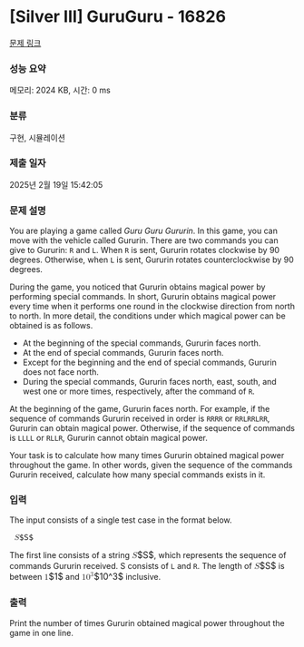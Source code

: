 # [Silver III] GuruGuru - 16826 

[문제 링크](https://www.acmicpc.net/problem/16826) 

### 성능 요약

메모리: 2024 KB, 시간: 0 ms

### 분류

구현, 시뮬레이션

### 제출 일자

2025년 2월 19일 15:42:05

### 문제 설명

<p>You are playing a game called <em>Guru Guru Gururin</em>. In this game, you can move with the vehicle called Gururin. There are two commands you can give to Gururin: <code>R</code> and <code>L</code>. When <code>R</code> is sent, Gururin rotates clockwise by 90 degrees. Otherwise, when <code>L</code> is sent, Gururin rotates counterclockwise by 90 degrees.</p>

<p>During the game, you noticed that Gururin obtains magical power by performing special commands. In short, Gururin obtains magical power every time when it performs one round in the clockwise direction from north to north. In more detail, the conditions under which magical power can be obtained is as follows.</p>

<ul>
	<li>At the beginning of the special commands, Gururin faces north.</li>
	<li>At the end of special commands, Gururin faces north.</li>
	<li>Except for the beginning and the end of special commands, Gururin does not face north.</li>
	<li>During the special commands, Gururin faces north, east, south, and west one or more times, respectively, after the command of <code>R</code>.</li>
</ul>

<p>At the beginning of the game, Gururin faces north. For example, if the sequence of commands Gururin received in order is <code>RRRR</code> or <code>RRLRRLRR</code>, Gururin can obtain magical power. Otherwise, if the sequence of commands is <code>LLLL</code> or <code>RLLR</code>, Gururin cannot obtain magical power.</p>

<p>Your task is to calculate how many times Gururin obtained magical power throughout the game. In other words, given the sequence of the commands Gururin received, calculate how many special commands exists in it.</p>

### 입력 

 <p>The input consists of a single test case in the format below.</p>

<pre class="mathjax"><mjx-container class="MathJax" jax="CHTML" style="font-size: 99.7%; position: relative;"> <mjx-math class="MJX-TEX" aria-hidden="true"><mjx-mi class="mjx-i"><mjx-c class="mjx-c1D446 TEX-I"></mjx-c></mjx-mi></mjx-math><mjx-assistive-mml unselectable="on" display="inline"><math xmlns="http://www.w3.org/1998/Math/MathML"><mi>S</mi></math></mjx-assistive-mml><span aria-hidden="true" class="no-mathjax mjx-copytext">$S$</span> </mjx-container></pre>

<p>The first line consists of a string <mjx-container class="MathJax" jax="CHTML" style="font-size: 109%; position: relative;"><mjx-math class="MJX-TEX" aria-hidden="true"><mjx-mi class="mjx-i"><mjx-c class="mjx-c1D446 TEX-I"></mjx-c></mjx-mi></mjx-math><mjx-assistive-mml unselectable="on" display="inline"><math xmlns="http://www.w3.org/1998/Math/MathML"><mi>S</mi></math></mjx-assistive-mml><span aria-hidden="true" class="no-mathjax mjx-copytext">$S$</span></mjx-container>, which represents the sequence of commands Gururin received. S consists of <code>L</code> and <code>R</code>. The length of <mjx-container class="MathJax" jax="CHTML" style="font-size: 109%; position: relative;"><mjx-math class="MJX-TEX" aria-hidden="true"><mjx-mi class="mjx-i"><mjx-c class="mjx-c1D446 TEX-I"></mjx-c></mjx-mi></mjx-math><mjx-assistive-mml unselectable="on" display="inline"><math xmlns="http://www.w3.org/1998/Math/MathML"><mi>S</mi></math></mjx-assistive-mml><span aria-hidden="true" class="no-mathjax mjx-copytext">$S$</span></mjx-container> is between <mjx-container class="MathJax" jax="CHTML" style="font-size: 109%; position: relative;"><mjx-math class="MJX-TEX" aria-hidden="true"><mjx-mn class="mjx-n"><mjx-c class="mjx-c31"></mjx-c></mjx-mn></mjx-math><mjx-assistive-mml unselectable="on" display="inline"><math xmlns="http://www.w3.org/1998/Math/MathML"><mn>1</mn></math></mjx-assistive-mml><span aria-hidden="true" class="no-mathjax mjx-copytext">$1$</span></mjx-container> and <mjx-container class="MathJax" jax="CHTML" style="font-size: 109%; position: relative;"><mjx-math class="MJX-TEX" aria-hidden="true"><mjx-msup><mjx-mn class="mjx-n"><mjx-c class="mjx-c31"></mjx-c><mjx-c class="mjx-c30"></mjx-c></mjx-mn><mjx-script style="vertical-align: 0.393em;"><mjx-mn class="mjx-n" size="s"><mjx-c class="mjx-c33"></mjx-c></mjx-mn></mjx-script></mjx-msup></mjx-math><mjx-assistive-mml unselectable="on" display="inline"><math xmlns="http://www.w3.org/1998/Math/MathML"><msup><mn>10</mn><mn>3</mn></msup></math></mjx-assistive-mml><span aria-hidden="true" class="no-mathjax mjx-copytext">$10^3$</span></mjx-container> inclusive.</p>

### 출력 

 <p>Print the number of times Gururin obtained magical power throughout the game in one line.</p>

